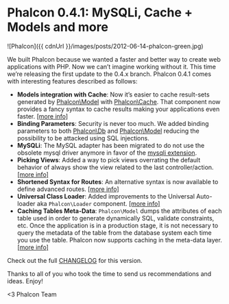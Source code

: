 Phalcon 0.4.1: MySQLi, Cache + Models and more
==============================================

![Phalcon]({{ cdnUrl }}/images/posts/2012-06-14-phalcon-green.jpg)

We built Phalcon because we wanted a faster and better way to create web
applications with PHP. Now we can’t imagine working without it. This
time we’re releasing the first update to the 0.4.x branch. Phalcon 0.4.1
comes with interesting features described as follows:

- **Models integration with Cache**: Now it’s easier to cache
  result-sets generated by
  [Phalcon\Model](https://docs.phalconphp.com/en/latest/reference/models/html) with
  [Phalcon\Cache](https://docs.phalconphp.com/en/latest/reference/cache.html). 
  That component now provides a fancy syntax to cache results making your 
  applications even faster. 
  [[more info]](https://docs.phalconphp.com/en/latest/reference/models-cache.html)
- **Binding Parameters**: Security is never too much. We added binding 
  parameters to both
  [Phalcon\Db](https://docs.phalconphp.com/en/latest/reference/db.html#binding-parameters) and
  [Phalcon\Model](https://docs.phalconphp.com/en/latest/reference/models.html#binding-parameters)
  reducing the possibility to be attacked using SQL injections.
- **MySQLi**: The MySQL adapter has been migrated to do not use the
  obsolete mysql driver anymore in favor of the 
  [mysqli extension](http://www.php.net/manual/en/book.mysqli.php).
- **Picking Views**: Added a way to pick views overrating the default
  behavior of always show the view related to the last
  controller/action. 
  [[more info]](https://docs.phalconphp.com/en/latest/reference/views.html#picking-views)
- **Shortened Syntax for Routes**: An alternative syntax is now
  available to define advanced routes.
  [[more info]](https://docs.phalconphp.com/en/latest/reference/routing.html#short-syntax)
- **Universal Class Loader**: Added improvements to the Universal
  Auto-loader aka `Phalcon\Loader` component. 
  [[more info]](https://docs.phalconphp.com/en/latest/reference/loader.html)
- **Caching Tables Meta-Data**: `Phalcon\Model` dumps the attributes of each 
  table used in order to generate dynamically SQL, validate constraints, etc. 
  Once the application is in a production stage, it is not necessary to query 
  the metadata of the table from the database system each time you use the 
  table. Phalcon now supports caching in the meta-data layer. 
  [[more info]](https://docs.phalconphp.com/en/latest/reference/models-cache.html)

Check out the full
[CHANGELOG](https://github.com/phalcon/cphalcon/blob/master/CHANGELOG)
for this version.

Thanks to all of you who took the time to send us recommendations and
ideas. Enjoy!

<3 Phalcon Team